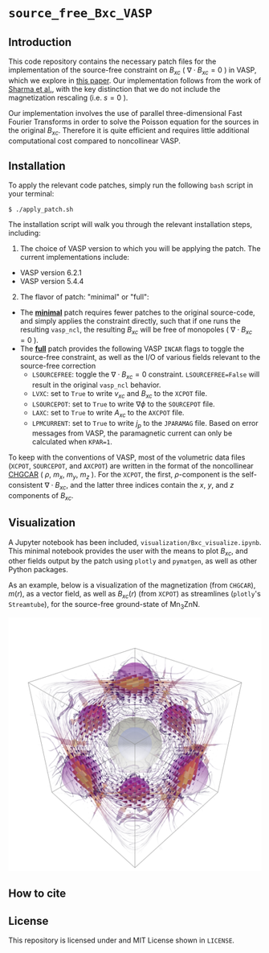 # `source_free_Bxc_VASP`

## Introduction

This code repository contains the necessary patch files for the implementation of the source-free constraint on $B_{xc}$ ( $\nabla \cdot B_{xc} = 0$ ) in VASP, which we explore in [this paper](preprint_url). Our implementation follows from the work of [Sharma et al.](https://pubs.acs.org/doi/10.1021/acs.jctc.7b01049), with the key distinction that we do not include the magnetization rescaling (i.e. $s = 0$ ).

Our implementation involves the use of parallel three-dimensional Fast Fourier Transforms in order to solve the Poisson equation for the sources in the original $B_{xc}$. Therefore it is quite efficient and requires little additional computational cost compared to noncollinear VASP.

## Installation

To apply the relevant code patches, simply run the following `bash` script in your terminal:

```
$ ./apply_patch.sh
```

The installation script will walk you through the relevant installation steps, including:

1) The choice of VASP version to which you will be applying the patch. The current implementations include:
  * VASP version 6.2.1
  * VASP version 5.4.4

2) The flavor of patch: "minimal" or "full":
  * The <ins>__minimal__</ins> patch requires fewer patches to the original source-code, and simply applies the constraint directly, such that if one runs the resulting `vasp_ncl`, the resulting $B_{xc}$ will be free of monopoles ( $\nabla \cdot B_{xc} = 0$ ).
  * The <ins>__full__</ins> patch provides the following VASP `INCAR` flags to toggle the source-free constraint, as well as the I/O of various fields relevant to the source-free correction
    - `LSOURCEFREE`: toggle the $\nabla \cdot B_{xc} = 0$ constraint. `LSOURCEFREE=False` will result in the original `vasp_ncl` behavior.
    - `LVXC`: set to `True` to write $v_{xc}$ and $B_{xc}$ to the `XCPOT` file.
    - `LSOURCEPOT`: set to `True` to write $\nabla \phi$ to the `SOURCEPOT` file.
    - `LAXC`: set to `True` to write $A_{xc}$ to the `AXCPOT` file.
    - `LPMCURRENT`: set to `True` to write $j_p$ to the `JPARAMAG` file. Based on error messages from VASP, the paramagnetic current can only be calculated when `KPAR=1`.

To keep with the conventions of VASP, most of the volumetric data files (`XCPOT`, `SOURCEPOT`, and `AXCPOT`) are written in the format of the noncollinear [CHGCAR](https://www.vasp.at/wiki/index.php/CHGCAR#Noncollinear_magnetism) ( $\rho$, $m_x$, $m_y$, $m_z$ ). For the `XCPOT`, the first, ${\rho}$-component is the self-consistent $\nabla \cdot B_{xc}$, and the latter three indices contain the $x$, $y$, and $z$ components of $B_{xc}$.

## Visualization

A Jupyter notebook has been included, `visualization/Bxc_visualize.ipynb`. This minimal notebook provides the user with the means to plot $B_{xc}$, and other fields output by the patch using `plotly` and `pymatgen`, as well as other Python packages.

As an example, below is a visualization of the magnetization (from `CHGCAR`), $m(r)$, as a vector field, as well as $B_{xc}(r)$ (from `XCPOT`) as streamlines (`plotly`'s `Streamtube`), for the source-free ground-state of Mn<sub>3</sub>ZnN.

<img src="Mn3ZnN_source_free.png" alt="fields" width="600"/>

## How to cite

## License

This repository is licensed under and MIT License shown in `LICENSE`.
